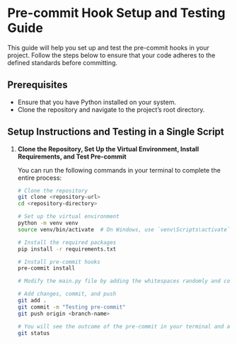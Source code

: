 # Pre-commit Hook Setup and Testing Guide

This guide will help you set up and test the pre-commit hooks in your project. Follow the steps below to ensure that your code adheres to the defined standards before committing.

## Prerequisites

- Ensure that you have Python installed on your system.
- Clone the repository and navigate to the project’s root directory.

## Setup Instructions and Testing in a Single Script

1. **Clone the Repository, Set Up the Virtual Environment, Install Requirements, and Test Pre-commit**

   You can run the following commands in your terminal to complete the entire process:

   ```bash
   # Clone the repository
   git clone <repository-url>
   cd <repository-directory>

   # Set up the virtual environment
   python -m venv venv
   source venv/bin/activate  # On Windows, use `venv\Scripts\activate`

   # Install the required packages
   pip install -r requirements.txt

   # Install pre-commit hooks
   pre-commit install

   # Modify the main.py file by adding the whitespaces randomly and consecutive 10 new lines

   # Add changes, commit, and push
   git add .
   git commit -m "Testing pre-commit"
   git push origin <branch-name>

   # You will see the outcome of the pre-commit in your terminal and at last check the status of the files
   git status
